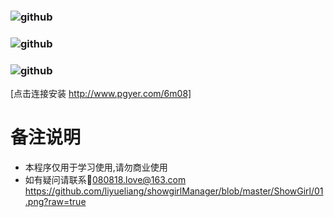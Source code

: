 ### ![github](https://github.com/liyueliang/showgirlManager/blob/master/ShowGirl/01.png?raw=true)  
### ![github](https://github.com/liyueliang/showgirlManager/blob/master/ShowGirl/02.png?raw=true)  
### ![github](https://github.com/liyueliang/showgirlManager/blob/master/ShowGirl/03.png?raw=true)  
[点击连接安装 http://www.pgyer.com/6m08]
# 备注说明
 * 本程序仅用于学习使用,请勿商业使用
 * 如有疑问请联系:email:080818.love@163.com
https://github.com/liyueliang/showgirlManager/blob/master/ShowGirl/01.png?raw=true
